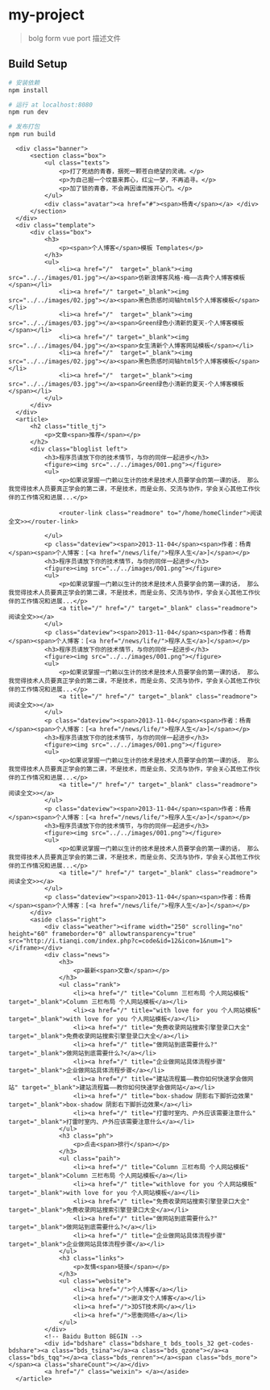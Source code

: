 # my-project

> bolg form vue port  描述文件

## Build Setup

``` bash
# 安装依赖
npm install

# 运行 at localhost:8080
npm run dev

# 发布打包
npm run build
```


      <div class="banner">
          <section class="box">
              <ul class="texts">
                  <p>打了死结的青春，捆死一颗苍白绝望的灵魂。</p>
                  <p>为自己掘一个坟墓来葬心，红尘一梦，不再追寻。</p>
                  <p>加了锁的青春，不会再因谁而推开心门。</p>
              </ul>
              <div class="avatar"><a href="#"><span>杨青</span></a> </div>
          </section>
      </div>
      <div class="template">
          <div class="box">
              <h3>
                  <p><span>个人博客</span>模板 Templates</p>
              </h3>
              <ul>
                  <li><a href="/"  target="_blank"><img src="../../images/01.jpg"></a><span>仿新浪博客风格·梅——古典个人博客模板</span></li>
                  <li><a href="/" target="_blank"><img src="../../images/02.jpg"></a><span>黑色质感时间轴html5个人博客模板</span></li>
                  <li><a href="/"  target="_blank"><img src="../../images/03.jpg"></a><span>Green绿色小清新的夏天-个人博客模板</span></li>
                  <li><a href="/" target="_blank"><img src="../../images/04.jpg"></a><span>女生清新个人博客网站模板</span></li>
                  <li><a href="/"  target="_blank"><img src="../../images/02.jpg"></a><span>黑色质感时间轴html5个人博客模板</span></li>
                  <li><a href="/"  target="_blank"><img src="../../images/03.jpg"></a><span>Green绿色小清新的夏天-个人博客模板</span></li>
              </ul>
          </div>
      </div>
      <article>
          <h2 class="title_tj">
              <p>文章<span>推荐</span></p>
          </h2>
          <div class="bloglist left">
              <h3>程序员请放下你的技术情节，与你的同伴一起进步</h3>
              <figure><img src="../../images/001.png"></figure>
              <ul>
                  <p>如果说掌握一门赖以生计的技术是技术人员要学会的第一课的话， 那么我觉得技术人员要真正学会的第二课，不是技术，而是业务、交流与协作，学会关心其他工作伙伴的工作情况和进展...</p>

                  <router-link class="readmore" to="/home/homeClinder">阅读全文>></router-link>

              </ul>
              <p class="dateview"><span>2013-11-04</span><span>作者：杨青</span><span>个人博客：[<a href="/news/life/">程序人生</a>]</span></p>
              <h3>程序员请放下你的技术情节，与你的同伴一起进步</h3>
              <figure><img src="../../images/001.png"></figure>
              <ul>
                  <p>如果说掌握一门赖以生计的技术是技术人员要学会的第一课的话， 那么我觉得技术人员要真正学会的第二课，不是技术，而是业务、交流与协作，学会关心其他工作伙伴的工作情况和进展...</p>
                  <a title="/" href="/" target="_blank" class="readmore">阅读全文>></a>
              </ul>
              <p class="dateview"><span>2013-11-04</span><span>作者：杨青</span><span>个人博客：[<a href="/news/life/">程序人生</a>]</span></p>
              <h3>程序员请放下你的技术情节，与你的同伴一起进步</h3>
              <figure><img src="../../images/001.png"></figure>
              <ul>
                  <p>如果说掌握一门赖以生计的技术是技术人员要学会的第一课的话， 那么我觉得技术人员要真正学会的第二课，不是技术，而是业务、交流与协作，学会关心其他工作伙伴的工作情况和进展...</p>
                  <a title="/" href="/" target="_blank" class="readmore">阅读全文>></a>
              </ul>
              <p class="dateview"><span>2013-11-04</span><span>作者：杨青</span><span>个人博客：[<a href="/news/life/">程序人生</a>]</span></p>
              <h3>程序员请放下你的技术情节，与你的同伴一起进步</h3>
              <figure><img src="../../images/001.png"></figure>
              <ul>
                  <p>如果说掌握一门赖以生计的技术是技术人员要学会的第一课的话， 那么我觉得技术人员要真正学会的第二课，不是技术，而是业务、交流与协作，学会关心其他工作伙伴的工作情况和进展...</p>
                  <a title="/" href="/" target="_blank" class="readmore">阅读全文>></a>
              </ul>
              <p class="dateview"><span>2013-11-04</span><span>作者：杨青</span><span>个人博客：[<a href="/news/life/">程序人生</a>]</span></p>
              <h3>程序员请放下你的技术情节，与你的同伴一起进步</h3>
              <figure><img src="../../images/001.png"></figure>
              <ul>
                  <p>如果说掌握一门赖以生计的技术是技术人员要学会的第一课的话， 那么我觉得技术人员要真正学会的第二课，不是技术，而是业务、交流与协作，学会关心其他工作伙伴的工作情况和进展...</p>
                  <a title="/" href="/" target="_blank" class="readmore">阅读全文>></a>
              </ul>
              <p class="dateview"><span>2013-11-04</span><span>作者：杨青</span><span>个人博客：[<a href="/news/life/">程序人生</a>]</span></p>
          </div>
          <aside class="right">
              <div class="weather"><iframe width="250" scrolling="no" height="60" frameborder="0" allowtransparency="true" src="http://i.tianqi.com/index.php?c=code&id=12&icon=1&num=1"></iframe></div>
              <div class="news">
                  <h3>
                      <p>最新<span>文章</span></p>
                  </h3>
                  <ul class="rank">
                      <li><a href="/" title="Column 三栏布局 个人网站模板" target="_blank">Column 三栏布局 个人网站模板</a></li>
                      <li><a href="/" title="with love for you 个人网站模板" target="_blank">with love for you 个人网站模板</a></li>
                      <li><a href="/" title="免费收录网站搜索引擎登录口大全" target="_blank">免费收录网站搜索引擎登录口大全</a></li>
                      <li><a href="/" title="做网站到底需要什么?" target="_blank">做网站到底需要什么?</a></li>
                      <li><a href="/" title="企业做网站具体流程步骤" target="_blank">企业做网站具体流程步骤</a></li>
                      <li><a href="/" title="建站流程篇——教你如何快速学会做网站" target="_blank">建站流程篇——教你如何快速学会做网站</a></li>
                      <li><a href="/" title="box-shadow 阴影右下脚折边效果" target="_blank">box-shadow 阴影右下脚折边效果</a></li>
                      <li><a href="/" title="打雷时室内、户外应该需要注意什么" target="_blank">打雷时室内、户外应该需要注意什么</a></li>
                  </ul>
                  <h3 class="ph">
                      <p>点击<span>排行</span></p>
                  </h3>
                  <ul class="paih">
                      <li><a href="/" title="Column 三栏布局 个人网站模板" target="_blank">Column 三栏布局 个人网站模板</a></li>
                      <li><a href="/" title="withlove for you 个人网站模板" target="_blank">with love for you 个人网站模板</a></li>
                      <li><a href="/" title="免费收录网站搜索引擎登录口大全" target="_blank">免费收录网站搜索引擎登录口大全</a></li>
                      <li><a href="/" title="做网站到底需要什么?" target="_blank">做网站到底需要什么?</a></li>
                      <li><a href="/" title="企业做网站具体流程步骤" target="_blank">企业做网站具体流程步骤</a></li>
                  </ul>
                  <h3 class="links">
                      <p>友情<span>链接</span></p>
                  </h3>
                  <ul class="website">
                      <li><a href="/">个人博客</a></li>
                      <li><a href="/">谢泽文个人博客</a></li>
                      <li><a href="/">3DST技术网</a></li>
                      <li><a href="/">思衡网络</a></li>
                  </ul>
              </div>
              <!-- Baidu Button BEGIN -->
              <div id="bdshare" class="bdshare_t bds_tools_32 get-codes-bdshare"><a class="bds_tsina"></a><a class="bds_qzone"></a><a class="bds_tqq"></a><a class="bds_renren"></a><span class="bds_more"></span><a class="shareCount"></a></div>
              <a href="/" class="weixin"> </a></aside>
      </article>






